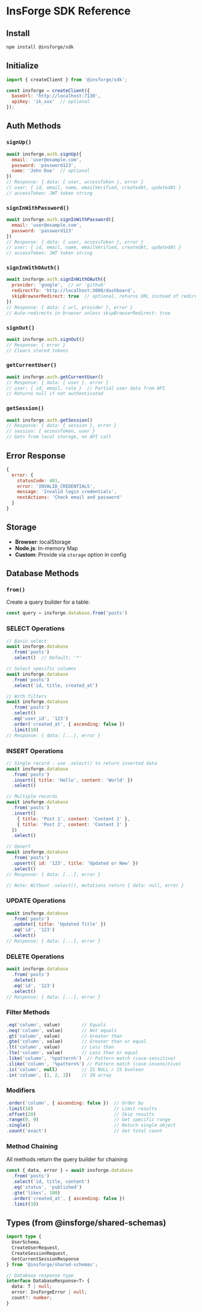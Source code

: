 # InsForge SDK Reference

## Install
```bash
npm install @insforge/sdk
```

## Initialize
```javascript
import { createClient } from '@insforge/sdk';

const insforge = createClient({
  baseUrl: 'http://localhost:7130',
  apiKey: 'ik_xxx'  // optional
});
```

## Auth Methods

### `signUp()`
```javascript
await insforge.auth.signUp({
  email: 'user@example.com',
  password: 'password123',
  name: 'John Doe'  // optional
})
// Response: { data: { user, accessToken }, error }
// user: { id, email, name, emailVerified, createdAt, updatedAt }
// accessToken: JWT token string
```

### `signInWithPassword()`
```javascript
await insforge.auth.signInWithPassword({
  email: 'user@example.com',
  password: 'password123'
})
// Response: { data: { user, accessToken }, error }
// user: { id, email, name, emailVerified, createdAt, updatedAt }
// accessToken: JWT token string
```

### `signInWithOAuth()`
```javascript
await insforge.auth.signInWithOAuth({
  provider: 'google',  // or 'github'
  redirectTo: 'http://localhost:3000/dashboard',
  skipBrowserRedirect: true  // optional, returns URL instead of redirecting
})
// Response: { data: { url, provider }, error }
// Auto-redirects in browser unless skipBrowserRedirect: true
```

### `signOut()`
```javascript
await insforge.auth.signOut()
// Response: { error }
// Clears stored tokens
```

### `getCurrentUser()`
```javascript
await insforge.auth.getCurrentUser()
// Response: { data: { user }, error }
// user: { id, email, role }  // Partial user data from API
// Returns null if not authenticated
```

### `getSession()`
```javascript
await insforge.auth.getSession()
// Response: { data: { session }, error }
// session: { accessToken, user }
// Gets from local storage, no API call
```

## Error Response
```javascript
{
  error: {
    statusCode: 401,
    error: 'INVALID_CREDENTIALS',
    message: 'Invalid login credentials',
    nextActions: 'Check email and password'
  }
}
```

## Storage
- **Browser**: localStorage
- **Node.js**: In-memory Map
- **Custom**: Provide via `storage` option in config

## Database Methods

### `from()`
Create a query builder for a table:
```javascript
const query = insforge.database.from('posts')
```

### SELECT Operations
```javascript
// Basic select
await insforge.database
  .from('posts')
  .select()  // Default: '*'

// Select specific columns
await insforge.database
  .from('posts')
  .select('id, title, created_at')

// With filters
await insforge.database
  .from('posts')
  .select()
  .eq('user_id', '123')
  .order('created_at', { ascending: false })
  .limit(10)
// Response: { data: [...], error }
```

### INSERT Operations
```javascript
// Single record - use .select() to return inserted data
await insforge.database
  .from('posts')
  .insert({ title: 'Hello', content: 'World' })
  .select()

// Multiple records
await insforge.database
  .from('posts')
  .insert([
    { title: 'Post 1', content: 'Content 1' },
    { title: 'Post 2', content: 'Content 2' }
  ])
  .select()

// Upsert
await insforge.database
  .from('posts')
  .upsert({ id: '123', title: 'Updated or New' })
  .select()
// Response: { data: [...], error }

// Note: Without .select(), mutations return { data: null, error }
```

### UPDATE Operations
```javascript
await insforge.database
  .from('posts')
  .update({ title: 'Updated Title' })
  .eq('id', '123')
  .select()
// Response: { data: [...], error }
```

### DELETE Operations
```javascript
await insforge.database
  .from('posts')
  .delete()
  .eq('id', '123')
  .select()
// Response: { data: [...], error }
```

### Filter Methods
```javascript
.eq('column', value)        // Equals
.neq('column', value)       // Not equals
.gt('column', value)        // Greater than
.gte('column', value)       // Greater than or equal
.lt('column', value)        // Less than
.lte('column', value)       // Less than or equal
.like('column', '%pattern%')  // Pattern match (case-sensitive)
.ilike('column', '%pattern%') // Pattern match (case-insensitive)
.is('column', null)         // IS NULL / IS boolean
.in('column', [1, 2, 3])    // IN array
```

### Modifiers
```javascript
.order('column', { ascending: false })  // Order by
.limit(10)                              // Limit results
.offset(20)                             // Skip results
.range(0, 9)                            // Get specific range
.single()                               // Return single object
.count('exact')                         // Get total count
```

### Method Chaining
All methods return the query builder for chaining:
```javascript
const { data, error } = await insforge.database
  .from('posts')
  .select('id, title, content')
  .eq('status', 'published')
  .gte('likes', 100)
  .order('created_at', { ascending: false })
  .limit(10)
```

## Types (from @insforge/shared-schemas)
```typescript
import type {
  UserSchema,
  CreateUserRequest,
  CreateSessionRequest,
  GetCurrentSessionResponse
} from '@insforge/shared-schemas';

// Database response type
interface DatabaseResponse<T> {
  data: T | null;
  error: InsForgeError | null;
  count?: number;
}
```